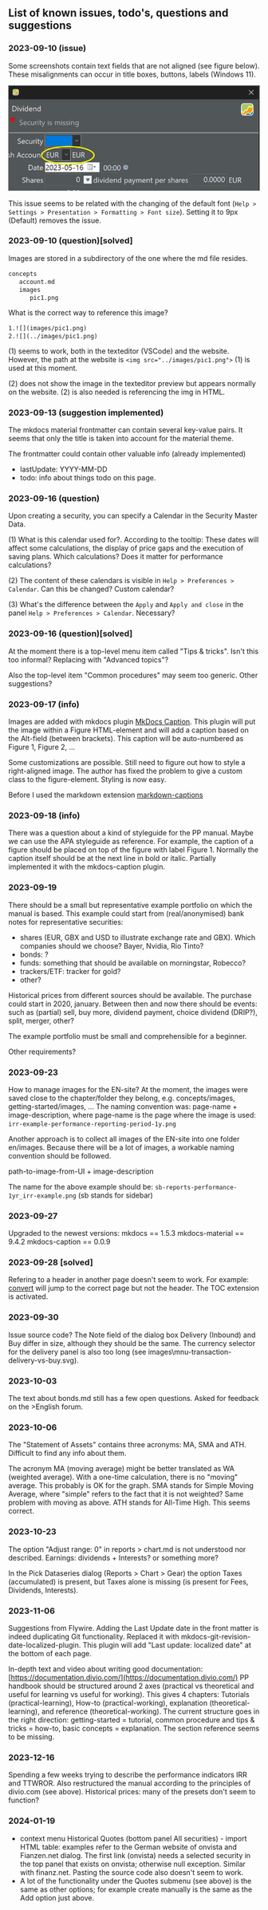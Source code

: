 ## List of known issues, todo's, questions and suggestions

### 2023-09-10 (issue)
Some screenshots contain text fields that are not aligned (see figure below). These misalignments can occur in title boxes, buttons, labels (Windows 11).

![](images/account-dividend-booking.png)

This issue seems to be related with the changing of the default font (`Help > Settings > Presentation > Formatting > Font size`). Setting it to 9px (Default) removes the issue.

### 2023-09-10 (question)[solved]
Images are stored in a subdirectory of the one where the md file resides.
``` 
concepts
   account.md
   images
      pic1.png
```
What is the correct way to reference this image?

```
1.![](images/pic1.png)
2.![](../images/pic1.png)
```

(1) seems to work, both in the texteditor (VSCode) and the website. However, the path at the website is `<img src="../images/pic1.png">` (1) is used at this moment.

(2) does not show the image in the texteditor preview but appears normally on the website. (2) is also needed is referencing the img in HTML.

### 2023-09-13 (suggestion implemented)

The mkdocs material frontmatter can contain several key-value pairs. It seems that only the title is taken into account for the material theme.

The frontmatter could contain other valuable info (already implemented)

- lastUpdate: YYYY-MM-DD
- todo: info about things todo on this page.

### 2023-09-16 (question)
Upon creating a security, you can specify a Calendar in the Security Master Data.

(1) What is this calendar used for?. According to the tooltip: These dates will affect some calculations, the display of price gaps and the execution of saving plans.  Which calculations? Does it matter for performance calculations?

(2) The content of these calendars is visible in `Help > Preferences > Calendar`. Can this be changed? Custom calendar?

(3) What's the difference between the `Apply` and `Apply and close` in the panel `Help > Preferences > Calendar`. Necessary?

### 2023-09-16 (question)[solved]
At the moment there is a top-level menu item called "Tips & tricks". Isn't this too informal? Replacing with "Advanced topics"?

Also the top-level item "Common procedures" may seem too generic. Other suggestions?

### 2023-09-17 (info)
Images are added with mkdocs plugin [MkDocs Caption](https://pypi.org/project/mkdocs-caption/). This plugin will put the image within a Figure HTML-element and will add a caption based on the Alt-field (between brackets). This caption will be auto-numbered as Figure 1, Figure 2, ...

Some customizations are possible. Still need to figure out how to style a right-aligned image. The author has fixed the problem to give a custom class to the figure-element. Styling is now easy.

Before I used the markdown extension [markdown-captions](https://github.com/evidlo/markdown_captions)

### 2023-09-18 (info)
There was a question about a kind of styleguide for the PP manual. Maybe we can use the APA styleguide as reference. For example, the caption of a figure should be placed on top of the figure with label Figure 1. Normally the caption itself should be at the next line in bold or italic.
Partially implemented it with the mkdocs-caption plugin.

### 2023-09-19
There should be a small but representative example portfolio on which the manual is based. This example could start from (real/anonymised) bank notes for representative securities:

- shares (EUR, GBX and USD to illustrate exchange rate and GBX). Which companies should we choose? Bayer, Nvidia, Rio Tinto?
- bonds: ?
- funds: something that should be available on morningstar, Robecco?
- trackers/ETF: tracker for gold?
- other?

Historical prices from different sources should be available. The purchase could start in 2020, january. Between then and now there should be events: such as (partial) sell, buy more, dividend payment, choice dividend (DRIP?), split, merger, other?

The example portfolio must be small and comprehensible for a beginner.

Other requirements?

### 2023-09-23
How to manage images for the EN-site? At the moment, the images were saved close to the chapter/folder they belong, e.g. concepts/images, getting-started/images, ... The naming convention was: page-name + image-description, where page-name is the page where the image is used: `irr-example-performance-reporting-period-1y.png`

Another approach is to collect all images of the EN-site into one folder en/images. Because there will be a lot of images, a workable naming convention should be followed.

path-to-image-from-UI + image-description

The name for the above example should be:
`sb-reports-performance-1yr_irr-example.png` (sb stands for sidebar)

### 2023-09-27
Upgraded to the newest versions:
mkdocs == 1.5.3
mkdocs-material == 9.4.2
mkdocs-caption == 0.0.9

### 2023-09-28 [solved]
Refering to a header in another page doesn't seem to work. For example: 
[convert](deposit.md#transferbetweentwocurrencies) will jump to the correct page but not the header. The TOC extension is activated.

### 2023-09-30
Issue source code?
The Note field of the dialog box Delivery (Inbound) and Buy differ in size, although they should be the same. The currency selector for the delivery panel is also too long (see images\mnu-transaction-delivery-vs-buy.svg).

### 2023-10-03
The text about bonds.md still has a few open questions. Asked for feedback on the >English forum.

### 2023-10-06
The "Statement of Assets" contains three acronyms: MA, SMA and ATH. Difficult to find any info about them.

The acronym MA (moving average) might be better translated as WA (weighted average). With a one-time calculation, there is no "moving" average. This probably is OK for the graph. SMA stands for Simple Moving Average, where "simple" refers to the fact that it is not weighted? Same problem with moving as above.  ATH stands for All-Time High. This seems correct.

### 2023-10-23
The option "Adjust range: 0" in reports > chart.md is not understood nor described.
Earnings: dividends + Interests? or something more? 

In the Pick Dataseries dialog (Reports > Chart > Gear) the option Taxes (accumulated) is present, but Taxes alone is missing (is present for Fees, Dividends, Interests).

### 2023-11-06
Suggestions from Flywire.
Adding the Last Update date in the front matter is indeed duplicating Git functionality. Replaced it with mkdocs-git-revision-date-localized-plugin. This plugin will add "Last update: localized date" at the bottom of each page.

In-depth text and video about writing good documentation: [https://documentation.divio.com/](https://documentation.divio.com/)
PP handbook should be structured around 2 axes (practical vs theoretical and useful for learning vs useful for working).
This gives 4 chapters: Tutorials (practical-learning), How-to (practical-working), explanation (theoretical-learning), and reference (theoretical-working).
The current structure goes in the right direction: getting-started = tutorial, common procedure and tips & tricks = how-to, basic concepts = explanation.
The section reference seems to be missing.

### 2023-12-16
Spending a few weeks trying to describe the performance indicators IRR and TTWROR.
Also restructured the manual according to the principles of divio.com (see above).
Historical prices: many of the presets don't seem to function?

### 2024-01-19
- context menu Historical Quotes (bottom panel All securities) - import HTML table: examples refer to the German website of onvista and Fianzen.net dialog. The first link (onvista) needs a selected security in the top panel that exists on onvista; otherwise null exception. Similar with finanz.net. Pasting the source code also doesn't seem to work.
- A lot of the functionality under the Quotes submenu (see above) is the same as other options; for example create manually is the same as the Add option just above.


